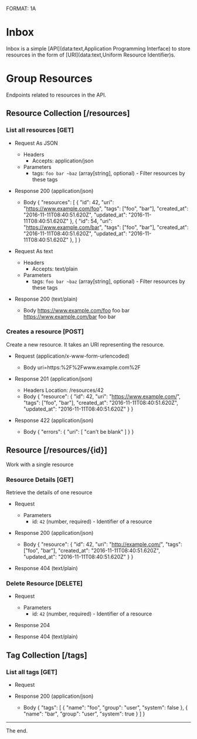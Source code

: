 FORMAT: 1A

# Inbox

Inbox is a simple [API](data:text,Application Programming Interface) to store
resources in the form of [URI](data:text,Uniform Resource Identifier)s.

# Group Resources

Endpoints related to resources in the API.

## Resource Collection [/resources]

### List all resources [GET]

+ Request As JSON
  + Headers
    + Accepts: application/json
  + Parameters
    + tags: `foo bar ~baz` (array[string], optional) - Filter resources by these tags

+ Response 200 (application/json)
    + Body
        {
            "resources": [
                {
                    "id": 42,
                    "uri": "https://www.example.com/foo",
                    "tags": ["foo", "bar"],
                    "created_at": "2016-11-11T08:40:51.620Z",
                    "updated_at": "2016-11-11T08:40:51.620Z"
                },
                {
                    "id": 54,
                    "uri": "https://www.example.com/bar",
                    "tags": ["foo", "bar"],
                    "created_at": "2016-11-11T08:40:51.620Z",
                    "updated_at": "2016-11-11T08:40:51.620Z"
                },
            ]
        }

+ Request As text
  + Headers
    + Accepts: text/plain
  + Parameters
    + tags: `foo bar ~baz` (array[string], optional) - Filter resources by these tags

+ Response 200 (text/plain)
    + Body
        https://www.example.com/foo foo bar
        https://www.example.com/bar foo bar

### Creates a resource [POST]

Create a new resource. It takes an URI representing the resource.

+ Request (application/x-www-form-urlencoded)
    + Body
       uri=https:%2F%2Fwww.example.com%2F

+ Response 201 (application/json)
    + Headers
        Location: /resources/42
    + Body
        {
            "resource": {
                "id": 42,
                "uri": "https://www.example.com/",
                "tags": ["foo", "bar"],
                "created_at": "2016-11-11T08:40:51.620Z",
                "updated_at": "2016-11-11T08:40:51.620Z"
            }
        }

+ Response 422 (application/json)
    + Body
        {
            "errors": {
                "uri": [
                    "can't be blank"
                ]
            }
        }

## Resource [/resources/{id}]

Work with a single resource

### Resource Details [GET]

Retrieve the details of one resource

+ Request
  + Parameters
      + id: `42` (number, required) - Identifier of a resource

+ Response 200 (application/json)
    + Body
        {
            "resource": {
                "id": 42,
                "uri": "http://example.com/",
                "tags": ["foo", "bar"],
                "created_at": "2016-11-11T08:40:51.620Z",
                "updated_at": "2016-11-11T08:40:51.620Z"
            }
        }

+ Response 404 (text/plain)

### Delete Resource [DELETE]

+ Request
  + Parameters
      + id: `42` (number, required) - Identifier of a resource

+ Response 204

+ Response 404 (text/plain)

## Tag Collection [/tags]

### List all tags [GET]

+ Request

+ Response 200 (application/json)
    + Body
        {
            "tags": [
                {
                    "name": "foo",
                    "group": "user",
                    "system": false
                },
                {
                    "name": "bar",
                    "group": "user",
                    "system": true
                }
            ]
        }

---

The end.
